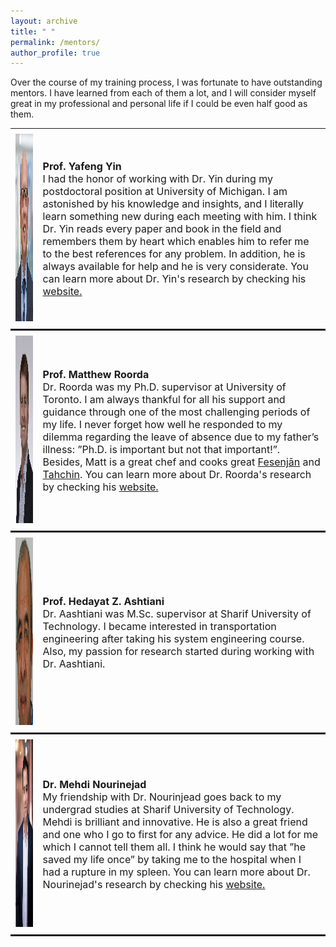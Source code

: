```yaml
---
layout: archive
title: " "
permalink: /mentors/
author_profile: true
---
```


Over the course of my training process, I was fortunate to have outstanding mentors. I have learned from each of them a lot, and I will consider myself great in my professional and personal life if I could be even half good as them.

<style>
table {
  border-collapse: collapse;
  width: 100%;
  border: 0px
}

th, td {
  padding: 8px;
  text-align: left;
  border-bottom: 3px solid;
  border-right: 0px;
  font-size: 16px;
}

</style>

<table>
<tbody>
  <tr>
    <td><img src="/images/yin-yafeng-portrait.jpg" height="300" width="300"></td>
    <td><strong> Prof. Yafeng Yin</strong><BR> I had the honor of working with Dr. Yin during my postdoctoral position at University of Michigan. I am astonished by his knowledge and insights, and I literally learn something new during each meeting with him. I think Dr. Yin reads every paper and book in the field and remembers them by heart which enables him to refer me to the best references for any problem. In addition, he is always available for help and he is very considerate. You can learn more about Dr. Yin's research by checking his <a href="https://limos.engin.umich.edu/" target="_blank" rel="noopener noreferrer"> website.</a></td>
  </tr>
  <tr>
    <td><img src="/images/Roorda-portrait.jpg" height="300" width="300"></td>
    <td><strong> Prof. Matthew Roorda</strong><BR> Dr. Roorda was my Ph.D. supervisor at University of Toronto. I am always thankful for all his support and guidance through one of the most challenging periods of my life. I never forget how well he responded to my dilemma regarding the leave of absence due to my father’s illness: ”Ph.D. is important but not that important!”. Besides, Matt is a great chef and cooks great <a href="https://en.wikipedia.org/wiki/Fesenj%C4%81n" target="_blank" rel="noopener noreferrer"> Fesenjān</a> and <a href="https://en.wikipedia.org/wiki/Tahchin" target="_blank" rel="noopener noreferrer"> Tahchin</a>. You can learn more about Dr. Roorda's research by checking his <a href="https://civmin.utoronto.ca/home/about-us/directory/professors/matthew-roorda/" target="_blank" rel="noopener noreferrer"> website.</a></td>
  </tr>
  <tr>
    <td><img src="/images/Aashtiani.JPG" height="300" width="300"></td>
    <td><strong> Prof. Hedayat Z. Ashtiani</strong><BR> Dr. Aashtiani was M.Sc. supervisor at Sharif University of Technology. I became interested in transportation engineering after taking his system engineering course. Also, my passion for research started during working with Dr. Aashtiani.</td>
  </tr>
  <tr>
    <td><img src="/images/Mehdi.jpg" height="300" width="300"></td>
    <td><strong> Dr. Mehdi Nourinejad</strong><BR> My friendship with Dr. Nourinjead goes back to my undergrad studies at Sharif University of Technology. Mehdi is brilliant and innovative. He is also a great friend and one who I go to first for any advice. He did a lot for me which I cannot tell them all. I think he would say that ”he saved my life once” by taking me to the hospital when I had a rupture in my spleen. You can learn more about Dr. Nourinejad's research by checking his <a href="https://nourinejad.me/" target="_blank" rel="noopener noreferrer"> website.</a></td>
  </tr>
</tbody>
</table>
